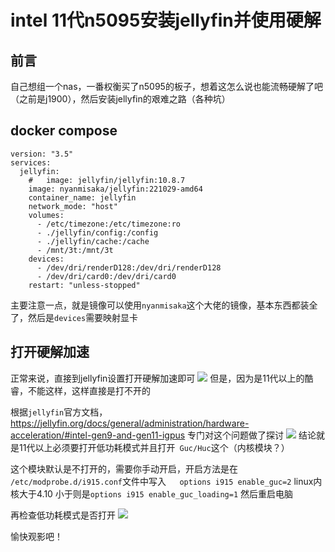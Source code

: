 # intel 11代n5095安装jellyfin并使用硬解

## 前言
自己想组一个nas，一番权衡买了n5095的板子，想着这怎么说也能流畅硬解了吧（之前是j1900），然后安装jellyfin的艰难之路（各种坑）

## docker compose
```docker-compse
version: "3.5"
services:
  jellyfin:
    #   image: jellyfin/jellyfin:10.8.7
    image: nyanmisaka/jellyfin:221029-amd64
    container_name: jellyfin
    network_mode: "host"
    volumes:
      - /etc/timezone:/etc/timezone:ro
      - ./jellyfin/config:/config
      - ./jellyfin/cache:/cache
      - /mnt/3t:/mnt/3t
    devices:
      - /dev/dri/renderD128:/dev/dri/renderD128
      - /dev/dri/card0:/dev/dri/card0
    restart: "unless-stopped"
```
主要注意一点，就是镜像可以使用`nyanmisaka`这个大佬的镜像，基本东西都装全了，然后是`devices`需要映射显卡

## 打开硬解加速
正常来说，直接到jellyfin设置打开硬解加速即可
![](../../images/2022-11-10-17-33-49.png)
但是，因为是11代以上的酷睿，不能这样，这样直接是打不开的

根据`jellyfin`官方文档，<https://jellyfin.org/docs/general/administration/hardware-acceleration/#intel-gen9-and-gen11-igpus>
专门对这个问题做了探讨
![](../../images/2022-11-10-17-35-19.png)
结论就是11代以上必须要打开低功耗模式并且打开` Guc/Huc`这个（内核模块？）

这个模块默认是不打开的，需要你手动开启，开启方法是在
`/etc/modprobe.d/i915.conf`文件中写入`	options i915 enable_guc=2` linux内核大于4.10
小于则是`options i915 enable_guc_loading=1`
然后重启电脑

再检查低功耗模式是否打开
![](../../images/2022-11-10-17-47-22.png)

愉快观影吧！

